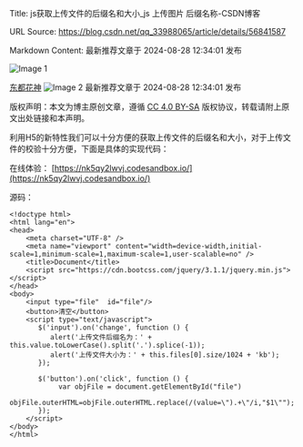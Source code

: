 Title: js获取上传文件的后缀名和大小_js 上传图片 后缀名称-CSDN博客

URL Source: https://blog.csdn.net/qq_33988065/article/details/56841587

Markdown Content:
最新推荐文章于 2024-08-28 12:34:01 发布

![Image 1](https://csdnimg.cn/release/blogv2/dist/pc/img/original.png)

[东都花神](https://blog.csdn.net/qq_33988065 "东都花神") ![Image 2](https://csdnimg.cn/release/blogv2/dist/pc/img/newCurrentTime2.png) 最新推荐文章于 2024-08-28 12:34:01 发布

版权声明：本文为博主原创文章，遵循 [CC 4.0 BY-SA](http://creativecommons.org/licenses/by-sa/4.0/) 版权协议，转载请附上原文出处链接和本声明。

利用H5的新特性我们可以十分方便的获取上传文件的后缀名和大小，对于上传文件的校验十分方便，下面是具体的实现代码：

在线体验： [https://nk5qy2lwvj.codesandbox.io/](https://nk5qy2lwvj.codesandbox.io/)

源码：

```
<!doctype html>
<html lang="en">
<head>
    <meta charset="UTF-8" />
    <meta name="viewport" content="width=device-width,initial-scale=1,minimum-scale=1,maximum-scale=1,user-scalable=no" />
    <title>Document</title>
    <script src="https://cdn.bootcss.com/jquery/3.1.1/jquery.min.js"></script>
</head>
<body>
    <input type="file"  id="file"/>
    <button>清空</button>
    <script type="text/javascript">
       $('input').on('change', function () {
          alert('上传文件后缀名为：' + this.value.toLowerCase().split('.').splice(-1));
          alert('上传文件大小为：' + this.files[0].size/1024 + 'kb');
       });
       
       $('button').on('click', function () {
        	var objFile = document.getElementById("file")
           	objFile.outerHTML=objFile.outerHTML.replace(/(value=\").+\"/i,"$1\"");  
       });
    </script>
</body>
</html>


```
